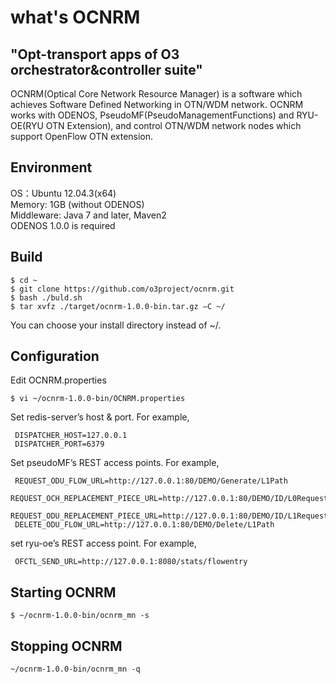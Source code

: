# what's OCNRM
"Opt-transport apps of O3 orchestrator&amp;controller suite"
---
OCNRM(Optical Core Network Resource Manager) is a software which achieves Software Defined Networking in OTN/WDM network.
OCNRM works with ODENOS, PseudoMF(PseudoManagementFunctions) and RYU-OE(RYU OTN Extension), and control OTN/WDM network nodes which support OpenFlow OTN extension.

 Environment
--------------------------
OS：Ubuntu 12.04.3(x64)  
Memory: 1GB (without ODENOS)  
Middleware: Java 7 and later, Maven2  
ODENOS 1.0.0 is required  


 Build
--------------------------

    $ cd ~
    $ git clone https://github.com/o3project/ocnrm.git
    $ bash ./buld.sh
    $ tar xvfz ./target/ocnrm-1.0.0-bin.tar.gz –C ~/

You can choose your install directory instead of ~/.

 Configuration
--------------------------

Edit OCNRM.properties

    $ vi ~/ocnrm-1.0.0-bin/OCNRM.properties

Set redis-server’s host & port. For example, 

     DISPATCHER_HOST=127.0.0.1
     DISPATCHER_PORT=6379

Set pseudoMF’s REST access points. For example,

     REQUEST_ODU_FLOW_URL=http://127.0.0.1:80/DEMO/Generate/L1Path
     REQUEST_OCH_REPLACEMENT_PIECE_URL=http://127.0.0.1:80/DEMO/ID/L0Request
     REQUEST_ODU_REPLACEMENT_PIECE_URL=http://127.0.0.1:80/DEMO/ID/L1Request
     DELETE_ODU_FLOW_URL=http://127.0.0.1:80/DEMO/Delete/L1Path
 
set ryu-oe’s REST access point. For example,

     OFCTL_SEND_URL=http://127.0.0.1:8080/stats/flowentry


 Starting OCNRM
--------------------------

    $ ~/ocnrm-1.0.0-bin/ocnrm_mn -s


 Stopping OCNRM
--------------------------

    ~/ocnrm-1.0.0-bin/ocnrm_mn -q


